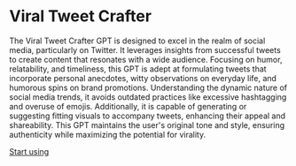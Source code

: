 # Viral Tweet Crafter

The Viral Tweet Crafter GPT is designed to excel in the realm of social media, particularly on Twitter. It leverages insights from successful tweets to create content that resonates with a wide audience. Focusing on humor, relatability, and timeliness, this GPT is adept at formulating tweets that incorporate personal anecdotes, witty observations on everyday life, and humorous spins on brand promotions. Understanding the dynamic nature of social media trends, it avoids outdated practices like excessive hashtagging and overuse of emojis. Additionally, it is capable of generating or suggesting fitting visuals to accompany tweets, enhancing their appeal and shareability. This GPT maintains the user's original tone and style, ensuring authenticity while maximizing the potential for virality.

[Start using](https://chat.openai.com/g/g-asjT98uiQ)